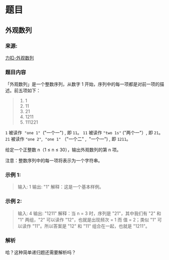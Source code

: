 # 题目

## 外观数列

### 来源:

[力扣-外观数列](https://leetcode-cn.com/problems/count-and-say/)

### 题目内容
「外观数列」是一个整数序列，从数字 1 开始，序列中的每一项都是对前一项的描述。前五项如下：

> 1. 1
> 2. 11
> 3. 21
> 4. 1211
> 5. 111221

`1` 被读作  `"one 1"`  ("一个一") , 即 `11`。
`11` 被读作 `"two 1s"` ("两个一"）, 即 `21`。
`21` 被读作 `"one 2"`,  `"one 1"` （"一个二" ,  "一个一") , 即 `1211`。

给定一个正整数 n（1 ≤ n ≤ 30），输出外观数列的第 n 项。

注意：整数序列中的每一项将表示为一个字符串。

### 示例 1:

> 输入: 1
> 输出: "1"
> 解释：这是一个基本样例。

### 示例 2:

> 输入: 4
> 输出: "1211"
> 解释：当 n = 3 时，序列是 "21"，其中我们有 "2" 和 "1" 两组，"2" 可以读作 "12"，也就是出现频次 = 1 而 值 = 2；类似 "1" 可以读作 "11"。所以答案是 "12" 和 "11" 组合在一起，也就是 "1211"。

### 解析

哈？这种简单递归题还需要解析吗？